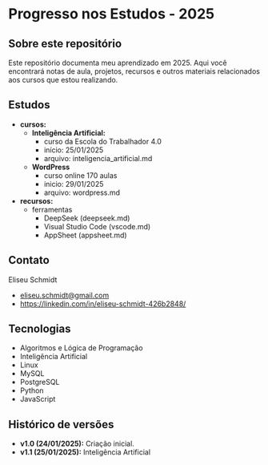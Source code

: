 # Progresso nos Estudos - 2025

## Sobre este repositório

Este repositório documenta meu aprendizado em 2025. Aqui você encontrará notas de aula, projetos, recursos e outros materiais relacionados aos cursos que estou realizando.

## Estudos

* **cursos:**
  * **Inteligência Artificial:**
    * curso da Escola do Trabalhador 4.0
    * início: 25/01/2025
    * arquivo: inteligencia_artificial.md
  * **WordPress**
    * curso online 170 aulas
    * inicio: 29/01/2025
    * arquivo: wordpress.md
* **recursos:**
  * ferramentas
    * DeepSeek (deepseek.md)
    * Visual Studio Code (vscode.md)
    * AppSheet (appsheet.md)

## Contato

Eliseu Schmidt

* eliseu.schmidt@gmail.com
* https://linkedin.com/in/eliseu-schmidt-426b2848/

## Tecnologias

* Algoritmos e Lógica de Programação
* Inteligência Artificial
* Linux
* MySQL
* PostgreSQL
* Python
* JavaScript

## Histórico de versões

* **v1.0 (24/01/2025):** Criação inicial.
* **v1.1 (25/01/2025):** Inteligência Artificial

# 
